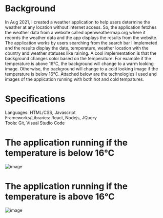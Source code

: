 # Background
In Aug 2021, I created a weather application to help users determine the weather at any location without internet access. So, the application fetches the weather data from a website called openweathermap.org where it records the weather data and the app displays the results from the website. The application works by users searching from the search bar I implemeted and the results display the date, temperature, weather location with the country and weather statuses like raining. A cool implementation is that the background changes color based on the temperature. For example if the temperature is above 16°C, the background will change to a warm looking image. Otherwise, the background will change to a cold looking image if the temperature is below 16°C. Attached below are the technologies I used and images of the application running with both hot and cold tempatures.

# Specifications
Languages: HTML/CSS, Javascript<br />
Frameworks/Libraries: React, Nodejs, JQuery<br/>
Tools: Git, Visual Studio Code

# The application running if the temperature is below 16°C
![image](https://user-images.githubusercontent.com/85756525/126418825-7bfaf78c-841f-4cce-9daf-93f2d93b672a.png)


# The application running if the temperature is above 16°C
![image](https://user-images.githubusercontent.com/85756525/126419018-10e15457-d391-4563-93f4-5037eb8cc598.png)
